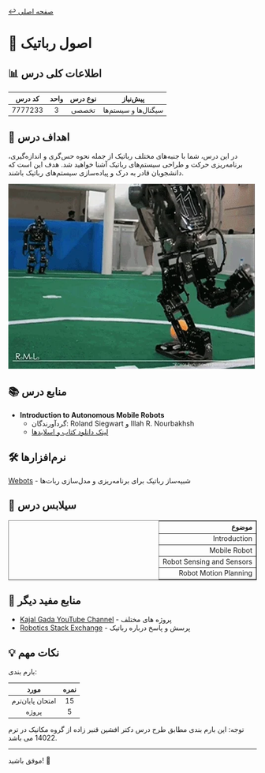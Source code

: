 
[↩️ صفحه اصلی](/README.md)

# 🤖 اصول رباتیک

## 📊 اطلاعات کلی درس
<div align="center">

| کد درس | واحد | نوع درس | پیش‌نیاز |
|:------:|:----:|:-------:|:--------:|
| 7777233 |  3   | تخصصی   | سیگنال‌ها و سیستم‌ها |

</div>

## 🎯 اهداف درس
در این درس، شما با جنبه‌های مختلف رباتیک از جمله نحوه حس‌گری و اندازه‌گیری، برنامه‌ریزی حرکت و طراحی سیستم‌های رباتیک آشنا خواهید شد. هدف این است که دانشجویان قادر به درک و پیاده‌سازی سیستم‌های رباتیک باشند.

![gif](تصاویر/giphy.webp)

## 📚 منابع درس
- **Introduction to Autonomous Mobile Robots**
  - گردآورندگان: Roland Siegwart و Illah R. Nourbakhsh
  - [لینک دانلود کتاب و اسلایدها](https://github.com/CE-SCU/scu-computer-engineering-courses/tree/main/%D9%86%DB%8C%D9%85%D8%B3%D8%A7%D9%84%208/%D8%A7%D8%B5%D9%88%D9%84%20%D8%B1%D8%A8%D8%A7%D8%AA%DB%8C%DA%A9%D8%B2/%D9%85%D9%86%D8%A7%D8%A8%D8%B9/%D9%85%D9%86%D8%A7%D8%A8%D8%B9%20%D8%AF%DA%A9%D8%AA%D8%B1%20%D8%A7%D9%81%D8%B4%D9%86%20%D9%82%D9%86%D8%A8%D8%B1%20%D8%B2%D8%A7%D8%AF%D9%87)

## 🛠️ نرم‌افزارها
[Webots](https://www.cyberbotics.com/) - شبیه‌ساز رباتیک برای برنامه‌ریزی و مدل‌سازی ربات‌ها

## 📅 سیلابس درس
<div align="center" style="direction: rtl">
    <table border="1" style="text-align: right;">
        <thead>
            <tr>
                <th>موضوع</th>
            </tr>
        </thead>
        <tbody>
            <tr>
                <td>Introduction</td>
            </tr>
            <tr>
                <td>Mobile Robot</td>
            </tr>
            <tr>
                <td>Robot Sensing and Sensors</td>
            </tr>
            <tr>
                <td>Robot Motion Planning</td>
            </tr>
        </tbody>
    </table>
</div>

## 🔗 منابع مفید دیگر

- [Kajal Gada YouTube Channel](https://www.youtube.com/@KajalGada) - پروژه های مختلف 
- [Robotics Stack Exchange](https://robotics.stackexchange.com/) - پرسش و پاسخ درباره رباتیک

## 💡 نکات مهم
بارم بندی:
<div align="center">

| مورد | نمره |
|:----:|:----:|
| امتحان پایان‌ترم | 15 |
| پروژه‌ | 5 |

</div>

توجه: این بارم بندی مطابق طرح درس دکتر افشین قنبر زاده از گروه مکانیک در ترم 14022 می باشد.

---

موفق باشید! 🚀
